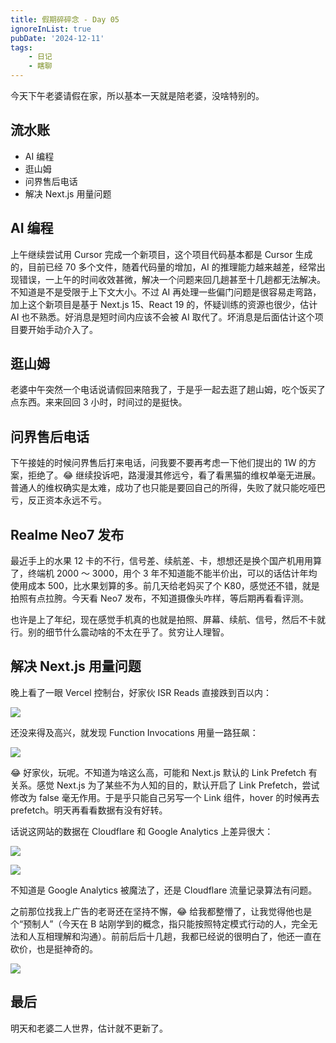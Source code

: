 ```yaml
---
title: 假期碎碎念 - Day 05
ignoreInList: true
pubDate: '2024-12-11'
tags:
    - 日记
    - 瞎聊
---
```


今天下午老婆请假在家，所以基本一天就是陪老婆，没啥特别的。

## 流水账

-   AI 编程
-   逛山姆
-   问界售后电话
-   解决 Next.js 用量问题

## AI 编程

上午继续尝试用 Cursor 完成一个新项目，这个项目代码基本都是 Cursor 生成的，目前已经 70 多个文件，随着代码量的增加，AI 的推理能力越来越差，经常出现错误，一上午的时间收效甚微，解决一个问题来回几趟甚至十几趟都无法解决。不知道是不是受限于上下文大小。不过 AI 再处理一些偏门问题是很容易走弯路，加上这个新项目是基于 Next.js 15、React 19 的，怀疑训练的资源也很少，估计 AI 也不熟悉。好消息是短时间内应该不会被 AI 取代了。坏消息是后面估计这个项目要开始手动介入了。

## 逛山姆

老婆中午突然一个电话说请假回来陪我了，于是乎一起去逛了趟山姆，吃个饭买了点东西。来来回回 3 小时，时间过的是挺快。

## 问界售后电话

下午接娃的时候问界售后打来电话，问我要不要再考虑一下他们提出的 1W 的方案，拒绝了。😂 继续投诉吧，路漫漫其修远兮，看了看黑猫的维权单毫无进展。普通人的维权确实是太难，成功了也只能是要回自己的所得，失败了就只能吃哑巴亏，反正资本永远不亏。

## Realme Neo7 发布

最近手上的水果 12 卡的不行，信号差、续航差、卡，想想还是换个国产机用用算了，终端机 2000 ～ 3000，用个 3 年不知道能不能半价出，可以的话估计年均使用成本 500，比水果划算的多。前几天给老妈买了个 K80，感觉还不错，就是拍照有点拉胯。今天看 Neo7 发布，不知道摄像头咋样，等后期再看看评测。

也许是上了年纪，现在感觉手机真的也就是拍照、屏幕、续航、信号，然后不卡就行。别的细节什么震动啥的不太在乎了。贫穷让人理智。

## 解决 Next.js 用量问题

晚上看了一眼 Vercel 控制台，好家伙 ISR Reads 直接跌到百以内：

![](https://stg.heyfe.org/images/blog-2024-12-11-diary-1733927738025.png)

还没来得及高兴，就发现 Function Invocations 用量一路狂飙：

![](https://stg.heyfe.org/images/blog-2024-12-11-diary-1733927791487.png)

😂 好家伙，玩呢。不知道为啥这么高，可能和 Next.js 默认的 Link Prefetch 有关系。感觉 Next.js 为了某些不为人知的目的，默认开启了 Link Prefetch，尝试修改为 false 毫无作用。于是乎只能自己另写一个 Link 组件，hover 的时候再去 prefetch。明天再看看数据有没有好转。

话说这网站的数据在 Cloudflare 和 Google Analytics 上差异很大：

![](https://stg.heyfe.org/images/blog-2024-12-11-diary-1733928047169.png)

![](https://stg.heyfe.org/images/blog-2024-12-11-diary-1733928061685.png)

不知道是 Google Analytics 被魔法了，还是 Cloudflare 流量记录算法有问题。

之前那位找我上广告的老哥还在坚持不懈，😂 给我都整懵了，让我觉得他也是个“预制人”（今天在 B 站刚学到的概念，指只能按照特定模式行动的人，完全无法和人互相理解和沟通）。前前后后十几趟，我都已经说的很明白了，他还一直在砍价，也是挺神奇的。

![](https://stg.heyfe.org/images/blog-2024-12-11-diary-1733928352119.png)

## 最后

明天和老婆二人世界，估计就不更新了。